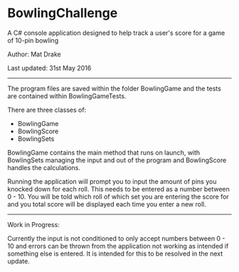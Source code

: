 # BowlingChallenge

A C# console application designed to help track a user's score for a game of 10-pin bowling

Author: Mat Drake

Last updated: 31st May 2016

----------

The program files are saved within the folder BowlingGame and the tests are contained within BowlingGameTests.

There are three classes of:
- BowlingGame
- BowlingScore
- BowlingSets

BowlingGame contains the main method that runs on launch, with BowlingSets managing the input and out of the program and BowlingScore handles the calculations.

Running the application will prompt you to input the amount of pins you knocked down for each roll. This needs to be entered as a number between 0 - 10. You will be told which roll of which set you are entering the score for and you total score will be displayed each time you enter a new roll.

----------

Work in Progress:

Currently the input is not conditioned to only accept numbers between 0 - 10 and errors can be thrown from the application not working as intended if something else is entered. It is intended for this to be resolved in the next update.
